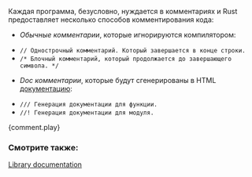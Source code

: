 Каждая программа, безусловно, нуждается в комментариях и
Rust предоставляет несколько способов комментирования кода:

* *Обычные комментарии*, которые игнорируются компилятором:
 - `// Однострочный комментарий. Который завершается в конце строки.`
 - `/* Блочный комментарий, который продолжается до завершающего символа. */`
* *Doc комментарии*, которые будут сгенерированы в HTML
[документацию][docs]:
 - `/// Генерация документации для функции.`
 - `//! Генерация документации для модуля.`

{comment.play}

### Смотрите также:

[Library documentation][docs]

[docs]: ../meta/doc.html
